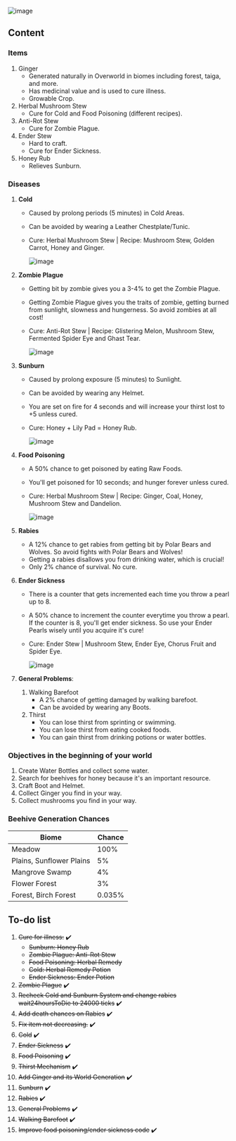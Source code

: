 ![image](https://github.com/user-attachments/assets/b9b8eafc-f259-486b-809e-ec51f8015708)

## Content

### Items

1. Ginger
   - Generated naturally in Overworld in biomes including forest, taiga, and more.
   - Has medicinal value and is used to cure illness.
   - Growable Crop.
2. Herbal Mushroom Stew
   - Cure for Cold and Food Poisoning (different recipes).
3. Anti-Rot Stew
   - Cure for Zombie Plague.
4. Ender Stew
   - Hard to craft.
   - Cure for Ender Sickness.
5. Honey Rub
   - Relieves Sunburn.

### Diseases

1. **Cold**
   - Caused by prolong periods (5 minutes) in Cold Areas.
   - Can be avoided by wearing a Leather Chestplate/Tunic.
   - Cure: Herbal Mushroom Stew | Recipe: Mushroom Stew, Golden Carrot, Honey and Ginger.
   
     ![image](https://github.com/user-attachments/assets/9708b85f-b087-4788-b965-aaddd10d565f)

2. **Zombie Plague**
   - Getting bit by zombie gives you a 3-4% to get the Zombie Plague.
   - Getting Zombie Plague gives you the traits of zombie, getting burned from sunlight, slowness and hungerness. So avoid zombies at all cost!
   - Cure: Anti-Rot Stew | Recipe: Glistering Melon, Mushroom Stew, Fermented Spider Eye and Ghast Tear.

     ![image](https://github.com/user-attachments/assets/6db2548c-aa9a-4c06-aa06-99866d8209c7)

3. **Sunburn**
   - Caused by prolong exposure (5 minutes) to Sunlight.
   - Can be avoided by wearing any Helmet.
   - You are set on fire for 4 seconds and will increase your thirst lost to +5 unless cured.
   - Cure: Honey + Lily Pad = Honey Rub.

     ![image](https://github.com/user-attachments/assets/9a3320ae-8589-4961-a011-2866b5afb73e)

4. **Food Poisoning**
   - A 50% chance to get poisoned by eating Raw Foods.
   - You'll get poisoned for 10 seconds; and hunger forever unless cured.
   - Cure: Herbal Mushroom Stew | Recipe: Ginger, Coal, Honey, Mushroom Stew and Dandelion.
     
     ![image](https://github.com/user-attachments/assets/80b39264-c88e-4748-93e9-4bb9fa9bb43f)

5. **Rabies**
   - A 12% chance to get rabies from getting bit by Polar Bears and Wolves. So avoid fights with Polar Bears and Wolves!
   - Getting a rabies disallows you from drinking water, which is crucial!
   - Only 2% chance of survival. No cure.

6. **Ender Sickness**
   - There is a counter that gets incremented each time you throw a pearl up to 8.
   - A 50% chance to increment the counter everytime you throw a pearl. If the counter is 8, you'll get ender sickness. So use your Ender Pearls wisely until you acquire it's cure!
   - Cure: Ender Stew | Mushroom Stew, Ender Eye, Chorus Fruit and Spider Eye.
     
     ![image](https://github.com/user-attachments/assets/f8002f0e-ef33-4374-9dc3-ad8d7725887c)

7. **General Problems**: 
   1. Walking Barefoot
      - A 2% chance of getting damaged by walking barefoot.
      - Can be avoided by wearing any Boots.
   2. Thirst
      - You can lose thirst from sprinting or swimming.
      - You can lose thirst from eating cooked foods.
      - You can gain thirst from drinking potions or water bottles.

### Objectives in the beginning of your world

1. Create Water Bottles and collect some water.
2. Search for beehives for honey because it's an important resource.
3. Craft Boot and Helmet.
4. Collect Ginger you find in your way.
5. Collect mushrooms you find in your way.

### Beehive Generation Chances

| Biome | Chance |
|--|--|
| Meadow | 100%  |
| Plains, Sunflower Plains | 5% |
| Mangrove Swamp | 4% |
| Flower Forest | 3% |
| Forest, Birch Forest | 0.035% |

## To-do list

1. ~~Cure for illness:~~ ✔️
   - ~~Sunburn: Honey Rub~~
   - ~~Zombie Plague: Anti-Rot Stew~~
   - ~~Food Poisoning: Herbal Remedy~~
   - ~~Cold: Herbal Remedy Potion~~
   - ~~Ender Sickness: Ender Potion~~
2. ~~Zombie Plague~~ ✔️
3. ~~Recheck Cold and Sunburn System and change rabies wait24hoursToDie to 24000 ticks~~ ✔️
4. ~~Add death chances on Rabies~~ ✔️
5. ~~Fix item not decreasing.~~ ✔️
6. ~~Cold~~ ✔️
7. ~~Ender Sickness~~ ✔️
8. ~~Food Poisoning~~ ✔️
9. ~~Thirst Mechanism~~ ✔️
10. ~~Add Ginger and its World Generation~~ ✔️
11. ~~Sunburn~~ ✔️
12. ~~Rabies~~ ✔️
13. ~~General Problems~~ ✔️
14. ~~Walking Barefoot~~ ✔️
15. ~~Improve food poisoning/ender sickness code~~ ✔️
